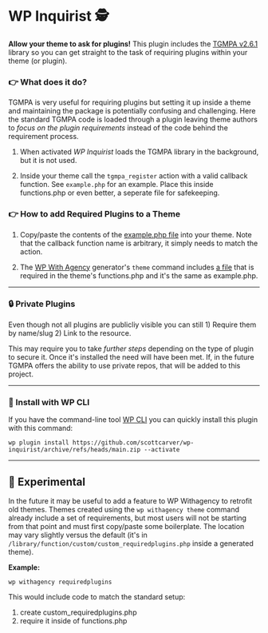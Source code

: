 # WP Inquirist 🕵️

**Allow your theme to ask for plugins!** This plugin includes the  [TGMPA v2.6.1](http://tgmpluginactivation.com/) library so you can get straight to the task of requiring plugins within your theme (or plugin).

<!-- ![Tux, the Linux mascot](https://place-hold.it/1280x720) -->

### 👉 What does it do?
TGMPA is very useful for requiring plugins but setting it up inside a theme and maintaining the package is potentially confusing and challenging. Here the standard TGMPA code is loaded through a plugin leaving theme authors to *focus on the plugin requirements* instead of the code behind the requirement process.

1. When activated *WP Inquirist* loads the TGMPA library in the background, but it is not used.

2. Inside your theme call the `tgmpa_register` action with a valid callback function. See `example.php` for an example. Place this inside functions.php or even better, a seperate file for safekeeping.

<!-- **FOOTNOTES:**
**† - the callback function name** in the `example.php` file is called `wpinquirist_registerrequiredplugins` but is arbitrary - the important thing is that the function callback matches the name used in the tgmpa_register action. -->


### 👉 How to add Required Plugins to a Theme

1. Copy/paste the contents of the [example.php file](https://github.com/scottcarver/wp-inquirist/blob/main/example.php) into your theme. Note that the callback function name is arbitrary, it simply needs to match the action.

2. The [WP With Agency](https://github.com/scottcarver/wp-withagency) generator's `theme` command includes [a file](https://github.com/scottcarver/wp-withagency/blob/master/templates/theme/copy/library/function/custom/custom_requiredplugins.php) that is required in the theme's functions.php and it's the same as example.php.

---

###  🔒 Private Plugins

Even though not all plugins are publicliy visible you can still 1) Require them by name/slug 2) Link to the resource.

This may require you to take *further steps* depending on the type of plugin to secure it. Once it's installed the need will have been met. If, in the future TGMPA offers the ability to use private repos, that will be added to this project.


---

### 🧨 Install with WP CLI
If you have the command-line tool [WP CLI](https://wp-cli.org/) you can quickly install this plugin with this command:

`wp plugin install https://github.com/scottcarver/wp-inquirist/archive/refs/heads/main.zip --activate`

---

## 🚧 Experimental
In the future it may be useful to add a feature to WP Withagency to retrofit old themes. Themes created using the `wp withagency theme` command already include a set of requirements, but most users will not be starting from that point and must first copy/paste some boilerplate. The location may vary slightly versus the default (it's in `/library/function/custom/custom_requiredplugins.php` inside a generated theme).

**Example:**

`wp withagency requiredplugins` 

This would include code to match the standard setup:
1. create custom_requiredplugins.php
2. require it inside of functions.php
